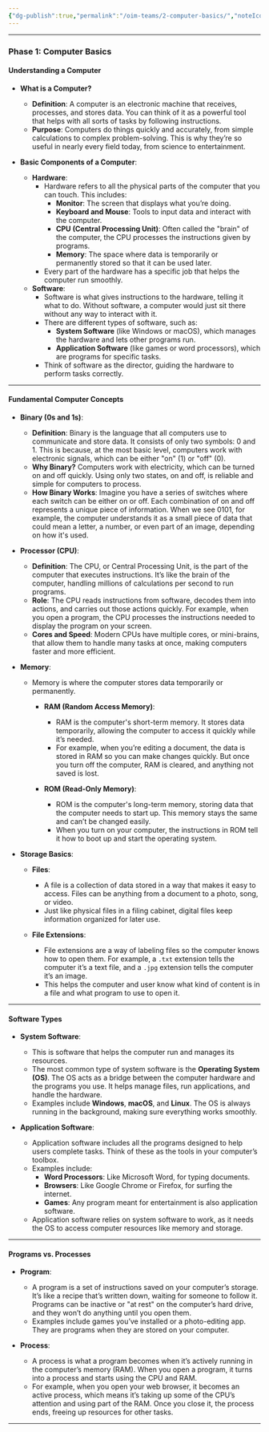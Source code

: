 ```yaml
---
{"dg-publish":true,"permalink":"/oim-teams/2-computer-basics/","noteIcon":"","created":"2024-10-24T00:35:21.827+05:30","updated":"2024-10-26T04:04:40.065+05:30"}
---
```



---

### **Phase 1: Computer Basics**

#### **Understanding a Computer**

-   **What is a Computer?**
    -   **Definition**: A computer is an electronic machine that receives, processes, and stores data. You can think of it as a powerful tool that helps with all sorts of tasks by following instructions.
    -   **Purpose**: Computers do things quickly and accurately, from simple calculations to complex problem-solving. This is why they’re so useful in nearly every field today, from science to entertainment.
-   **Basic Components of a Computer**:

    -   **Hardware**:
        -   Hardware refers to all the physical parts of the computer that you can touch. This includes:
            -   **Monitor**: The screen that displays what you’re doing.
            -   **Keyboard and Mouse**: Tools to input data and interact with the computer.
            -   **CPU (Central Processing Unit)**: Often called the "brain" of the computer, the CPU processes the instructions given by programs.
            -   **Memory**: The space where data is temporarily or permanently stored so that it can be used later.
        -   Every part of the hardware has a specific job that helps the computer run smoothly.
    -   **Software**:
        -   Software is what gives instructions to the hardware, telling it what to do. Without software, a computer would just sit there without any way to interact with it.
        -   There are different types of software, such as:
            -   **System Software** (like Windows or macOS), which manages the hardware and lets other programs run.
            -   **Application Software** (like games or word processors), which are programs for specific tasks.
        -   Think of software as the director, guiding the hardware to perform tasks correctly.

---

#### **Fundamental Computer Concepts**

-   **Binary (0s and 1s)**:

    -   **Definition**: Binary is the language that all computers use to communicate and store data. It consists of only two symbols: 0 and 1. This is because, at the most basic level, computers work with electronic signals, which can be either "on" (1) or "off" (0).
    -   **Why Binary?** Computers work with electricity, which can be turned on and off quickly. Using only two states, on and off, is reliable and simple for computers to process.
    -   **How Binary Works**: Imagine you have a series of switches where each switch can be either on or off. Each combination of on and off represents a unique piece of information. When we see 0101, for example, the computer understands it as a small piece of data that could mean a letter, a number, or even part of an image, depending on how it's used.

-   **Processor (CPU)**:

    -   **Definition**: The CPU, or Central Processing Unit, is the part of the computer that executes instructions. It’s like the brain of the computer, handling millions of calculations per second to run programs.
    -   **Role**: The CPU reads instructions from software, decodes them into actions, and carries out those actions quickly. For example, when you open a program, the CPU processes the instructions needed to display the program on your screen.
    -   **Cores and Speed**: Modern CPUs have multiple cores, or mini-brains, that allow them to handle many tasks at once, making computers faster and more efficient.

-   **Memory**:

    -   Memory is where the computer stores data temporarily or permanently.

        -   **RAM (Random Access Memory)**:

            -   RAM is the computer's short-term memory. It stores data temporarily, allowing the computer to access it quickly while it’s needed.
            -   For example, when you’re editing a document, the data is stored in RAM so you can make changes quickly. But once you turn off the computer, RAM is cleared, and anything not saved is lost.

        -   **ROM (Read-Only Memory)**:
            -   ROM is the computer's long-term memory, storing data that the computer needs to start up. This memory stays the same and can’t be changed easily.
            -   When you turn on your computer, the instructions in ROM tell it how to boot up and start the operating system.

-   **Storage Basics**:

    -   **Files**:

        -   A file is a collection of data stored in a way that makes it easy to access. Files can be anything from a document to a photo, song, or video.
        -   Just like physical files in a filing cabinet, digital files keep information organized for later use.

    -   **File Extensions**:
        -   File extensions are a way of labeling files so the computer knows how to open them. For example, a `.txt` extension tells the computer it’s a text file, and a `.jpg` extension tells the computer it’s an image.
        -   This helps the computer and user know what kind of content is in a file and what program to use to open it.

---

#### **Software Types**

-   **System Software**:

    -   This is software that helps the computer run and manages its resources.
    -   The most common type of system software is the **Operating System (OS)**. The OS acts as a bridge between the computer hardware and the programs you use. It helps manage files, run applications, and handle the hardware.
    -   Examples include **Windows**, **macOS**, and **Linux**. The OS is always running in the background, making sure everything works smoothly.

-   **Application Software**:
    -   Application software includes all the programs designed to help users complete tasks. Think of these as the tools in your computer’s toolbox.
    -   Examples include:
        -   **Word Processors**: Like Microsoft Word, for typing documents.
        -   **Browsers**: Like Google Chrome or Firefox, for surfing the internet.
        -   **Games**: Any program meant for entertainment is also application software.
    -   Application software relies on system software to work, as it needs the OS to access computer resources like memory and storage.

---

#### **Programs vs. Processes**

-   **Program**:

    -   A program is a set of instructions saved on your computer’s storage. It’s like a recipe that’s written down, waiting for someone to follow it. Programs can be inactive or "at rest" on the computer’s hard drive, and they won’t do anything until you open them.
    -   Examples include games you’ve installed or a photo-editing app. They are programs when they are stored on your computer.

-   **Process**:
    -   A process is what a program becomes when it’s actively running in the computer’s memory (RAM). When you open a program, it turns into a process and starts using the CPU and RAM.
    -   For example, when you open your web browser, it becomes an active process, which means it’s taking up some of the CPU’s attention and using part of the RAM. Once you close it, the process ends, freeing up resources for other tasks.

---
